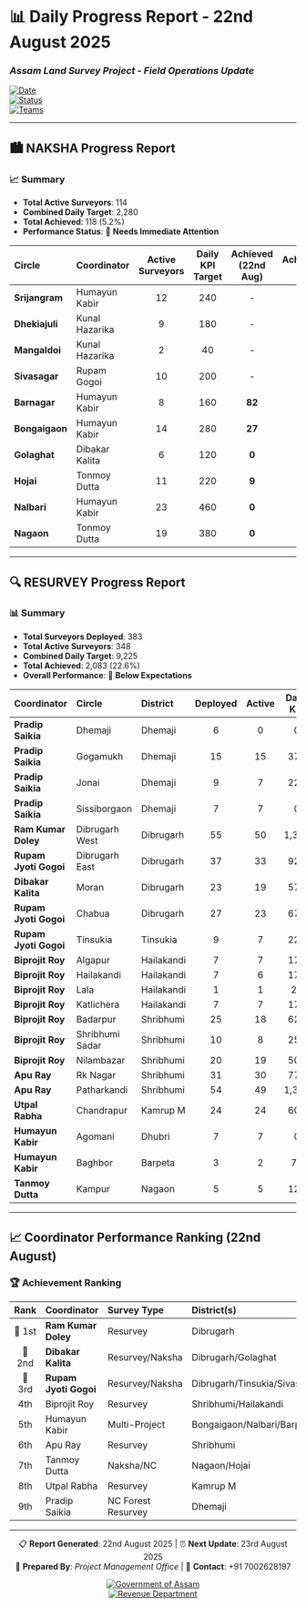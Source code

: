 # 📊 Daily Progress Report - **22nd August 2025**
### *Assam Land Survey Project - Field Operations Update*

[![Date](https://img.shields.io/badge/Report_Date-22nd_August_2025-blue)](https://github.com)  
[![Status](https://img.shields.io/badge/Status-Active_Operations-green)](https://github.com)  
[![Teams](https://img.shields.io/badge/Active_Teams-Multiple_Circles-orange)](https://github.com)  

---

## 🏙️ **NAKSHA Progress Report**

### 📈 **Summary**
- **Total Active Surveyors**: 114  
- **Combined Daily Target**: 2,280  
- **Total Achieved**: 118 (5.2%)  
- **Performance Status**: 🔴 **Needs Immediate Attention**

| **Circle** | **Coordinator** | **Active Surveyors** | **Daily KPI Target** | **Achieved (22nd Aug)** | **Achievement %** |
|:-----------|:----------------|:--------------------:|:-------------------:|:-----------------------:|:----------------:|
| **Srijangram** | Humayun Kabir | 12 | 240 | - | - |
| **Dhekiajuli** | Kunal Hazarika | 9 | 180 | - | - |
| **Mangaldoi** | Kunal Hazarika | 2 | 40 | - | - |
| **Sivasagar** | Rupam Gogoi | 10 | 200 | - | - |
| **Barnagar** | Humayun Kabir | 8 | 160 | **82** | **51.3%** |
| **Bongaigaon** | Humayun Kabir | 14 | 280 | **27** | **9.6%** |
| **Golaghat** | Dibakar Kalita | 6 | 120 | **0** | **0.0%** |
| **Hojai** | Tonmoy Dutta | 11 | 220 | **9** | **4.1%** |
| **Nalbari** | Humayun Kabir | 23 | 460 | **0** | **0.0%** |
| **Nagaon** | Tonmoy Dutta | 19 | 380 | **0** | **0.0%** |

---

## 🔍 **RESURVEY Progress Report**

### 📊 **Summary**
- **Total Surveyors Deployed**: 383  
- **Total Active Surveyors**: 348  
- **Combined Daily Target**: 9,225  
- **Total Achieved**: 2,083 (22.6%)  
- **Overall Performance**: 🔴 **Below Expectations**

| **Coordinator** | **Circle** | **District** | **Deployed** | **Active** | **Daily KPI** | **Achieved** | **%** |
|:----------------|:-----------|:-------------|:------------:|:----------:|:-------------:|:------------:|:-----:|
| **Pradip Saikia** | Dhemaji | Dhemaji | 6 | 0 | 0 | 0 | 0.0% |
| **Pradip Saikia** | Gogamukh | Dhemaji | 15 | 15 | 375 | 0 | 0.0% |
| **Pradip Saikia** | Jonai | Dhemaji | 9 | 7 | 225 | 0 | 0.0% |
| **Pradip Saikia** | Sissiborgaon | Dhemaji | 7 | 7 | 0 | 0 | 0.0% |
| **Ram Kumar Doley** | Dibrugarh West | Dibrugarh | 55 | 50 | 1,375 | **564** | **41.0%** |
| **Rupam Jyoti Gogoi** | Dibrugarh East | Dibrugarh | 37 | 33 | 925 | **290** | **31.4%** |
| **Dibakar Kalita** | Moran | Dibrugarh | 23 | 19 | 575 | **207** | **36.0%** |
| **Rupam Jyoti Gogoi** | Chabua | Dibrugarh | 27 | 23 | 675 | **107** | **15.9%** |
| **Rupam Jyoti Gogoi** | Tinsukia | Tinsukia | 9 | 7 | 225 | **56** | **24.9%** |
| **Biprojit Roy** | Algapur | Hailakandi | 7 | 7 | 175 | **58** | **33.1%** |
| **Biprojit Roy** | Hailakandi | Hailakandi | 7 | 6 | 175 | **26** | **14.9%** |
| **Biprojit Roy** | Lala | Hailakandi | 1 | 1 | 25 | 0 | 0.0% |
| **Biprojit Roy** | Katlichera | Hailakandi | 7 | 7 | 175 | **59** | **33.7%** |
| **Biprojit Roy** | Badarpur | Shribhumi | 25 | 18 | 625 | **199** | **31.8%** |
| **Biprojit Roy** | Shribhumi Sadar | Shribhumi | 10 | 8 | 250 | **19** | **7.6%** |
| **Biprojit Roy** | Nilambazar | Shribhumi | 20 | 19 | 500 | **43** | **8.6%** |
| **Apu Ray** | Rk Nagar | Shribhumi | 31 | 30 | 775 | **131** | **16.9%** |
| **Apu Ray** | Patharkandi | Shribhumi | 54 | 49 | 1,350 | **133** | **9.9%** |
| **Utpal Rabha** | Chandrapur | Kamrup M | 24 | 24 | 600 | **38** | **6.3%** |
| **Humayun Kabir** | Agomani | Dhubri | 7 | 7 | 0 | 0 | 0.0% |
| **Humayun Kabir** | Baghbor | Barpeta | 3 | 2 | 75 | **89** | **118.7%** |
| **Tanmoy Dutta** | Kampur | Nagaon | 5 | 5 | 125 | **64** | **51.2%** |

---

## 📈 **Coordinator Performance Ranking (22nd August)**  

### 🏆 Achievement Ranking  

| **Rank** | **Coordinator** | **Survey Type** | **District(s)** | **Target** | **Achieved** | **Rate** |
|:--------:|:----------------|:----------------|:----------------|:----------:|:------------:|:-------:|
| 🥇 1st | **Ram Kumar Doley** | Resurvey | Dibrugarh | 1,375 | **564** | **41.0%** |
| 🥈 2nd | **Dibakar Kalita** | Resurvey/Naksha | Dibrugarh/Golaghat | 695 | **207** | **29.8%** |
| 🥉 3rd | **Rupam Jyoti Gogoi** | Resurvey/Naksha | Dibrugarh/Tinsukia/Sivasagar | 1,825 | **453** | **24.8%** |
| 4th | Biprojit Roy | Resurvey | Shribhumi/Hailakandi | 1,925 | **404** | **21.0%** |
| 5th | Humayun Kabir | Multi-Project | Bongaigaon/Nalbari/Barpeta/Dhubri | 1,415 | **198** | **14.0%** |
| 6th | Apu Ray | Resurvey | Shribhumi | 2,125 | **264** | **12.4%** |
| 7th | Tanmoy Dutta | Naksha/NC | Nagaon/Hojai | 770 | **73** | **9.5%** |
| 8th | Utpal Rabha | Resurvey | Kamrup M | 720 | **38** | **5.3%** |
| 9th | Pradip Saikia | NC Forest Resurvey | Dhemaji | 600 | **0** | **0.0%** |

---

<div align="center">

📋 **Report Generated**: 22nd August 2025 | ⏰ **Next Update**: 23rd August 2025  
👤 **Prepared By**: *Project Management Office* | 📧 **Contact**: +91 7002628197  

[![Government of Assam](https://img.shields.io/badge/Government_of-Assam-green)](https://assam.gov.in)  
[![Revenue Department](https://img.shields.io/badge/Revenue-Department-blue)](https://revenue.assam.gov.in)  

</div>  
